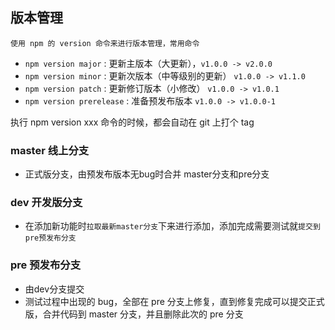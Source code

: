## 版本管理
    使用 npm 的 version 命令来进行版本管理，常用命令
- `npm version major` : 更新主版本（大更新），`v1.0.0 -> v2.0.0`
- `npm version minor` : 更新次版本（中等级别的更新） `v1.0.0 -> v1.1.0`
- `npm version patch` : 更新修订版本（小修改） `v1.0.0 -> v1.0.1`
- `npm version prerelease` : 准备预发布版本 `v1.0.0 -> v1.0.0-1`

执行 npm version xxx 命令的时候，都会自动在 git 上打个 tag

### master 线上分支
 - 正式版分支，由预发布版本无bug时合并 master分支和pre分支
### dev 开发版分支
 - 在添加新功能时`拉取最新master分支`下来进行添加，添加完成需要测试就`提交到pre预发布分支`
### pre 预发布分支
 - 由dev分支提交
 - 测试过程中出现的 bug，全部在 pre 分支上修复，直到修复完成可以提交正式版，合并代码到 master 分支，并且删除此次的 pre 分支
